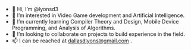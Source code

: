 - 👋 Hi, I’m @lyonsd3
- 👀 I’m interested in Video Game development and Artificial Intelligence.
- 🌱 I’m currently learning Compiler Theory and Design, Mobile Device Programming, and Analysis of Algorithms.
- 💞️ I’m looking to collaborate on projects to build experience in the field.
- 📫 I can be reached at dallasdlyons@gmail.com .

<!---
lyonsd3/lyonsd3 is a ✨ special ✨ repository because its `README.md` (this file) appears on your GitHub profile.
You can click the Preview link to take a look at your changes.
--->
